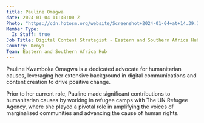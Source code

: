 ```yaml
---
title: Pauline Omagwa
date: 2024-01-04 11:40:00 Z
Photo: "https://cdn.hotosm.org/website/Screenshot+2024-01-04+at+14.39.38.png"
Member Type:
  Is Staff: true
Job Title: Digital Content Strategist - Eastern and Southern Africa Hub
Country: Kenya
Team: Eastern and Southern Africa Hub
---
```


Pauline Kwamboka Omagwa is a dedicated advocate for humanitarian causes, leveraging her extensive background in digital communications and content creation to drive positive change. 

Prior to her current role, Pauline made significant contributions to humanitarian causes by working in refugee camps with The UN Refugee Agency, where she played a pivotal role in amplifying the voices of marginalised communities and advancing the cause of human rights.
